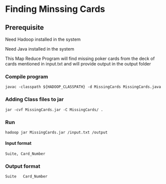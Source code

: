 # Finding Minssing Cards

## Prerequisite

Need Hadoop installed in the system

Need Java installed in the system


This Map Reduce Program will find missing poker cards from the deck of cards mentioned in input.txt and will provide output in the output folder

### Compile program

```
javac -classpath ${HADOOP_CLASSPATH} -d MissingCards MissingCards.java
```

### Adding Class files to jar

```
jar -cvf MissingCards.jar -C MissingCards/ .
```

### Run

```
hadoop jar MissingCards.jar /input.txt /output
```

#### Input format 

```
Suite, Card_Number
```

### Output format

```
Suite	Card_Number
```